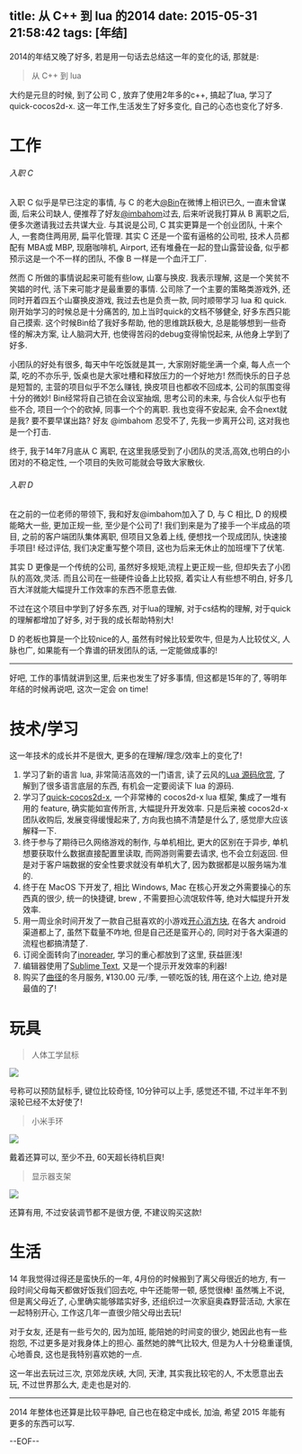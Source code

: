 title: 从 C++ 到 lua 的2014
date: 2015-05-31 21:58:42
tags: [年结]
---

2014的年结又晚了好多, 若是用一句话去总结这一年的变化的话, 那就是:

> 从 C++ 到 lua

大约是元旦的时候, 到了公司 C , 放弃了使用2年多的c++, 搞起了lua, 学习了 quick-cocos2d-x. 这一年工作,生活发生了好多变化, 自己的心态也变化了好多.

<!-- more -->

# 工作

###### 入职 C

入职 C 似乎是早已注定的事情, 与 C 的老大[@Bin][1]在微博上相识已久, 一直未曾谋面, 后来公司缺人, 便推荐了好友[@imbahom][2]过去, 后来听说我打算从 B 离职之后, 便多次邀请我过去共谋大业. 与其说是公司, C 其实更算是一个创业团队, 十来个人, 一套商住两用房, 扁平化管理. 其实 C 还是一个蛮有逼格的公司啦, 技术人员都配有 MBA或 MBP, 现磨咖啡机, Airport, 还有堆叠在一起的登山露营设备, 似乎都预示这是一个不一样的团队, 不像 B 一样是一个血汗工厂.

然而 C 所做的事情说起来可能有些low, 山寨与换皮. 我表示理解, 这是一个笑贫不笑娼的时代, 活下来可能才是最重要的事情. 公司除了一个主要的策略类游戏外, 还同时开着四五个山寨换皮游戏, 我过去也是负责一款, 同时顺带学习 lua 和 quick. 刚开始学习的时候总是十分痛苦的, 加上当时quick的文档不够健全, 好多东西只能自己摸索. 这个时候Bin给了我好多帮助, 他的思维跳跃极大, 总是能够想到一些奇怪的解决方案, 让人脑洞大开, 也使得苦闷的debug变得愉悦起来, 从他身上学到了好多.

小团队的好处有很多, 每天中午吃饭就是其一, 大家刚好能坐满一个桌, 每人点一个菜, 吃的不亦乐乎, 饭桌也是大家吐槽和释放压力的一个好地方! 然而快乐的日子总是短暂的, 主营的项目似乎不怎么赚钱, 换皮项目也都收不回成本, 公司的氛围变得十分的微妙! Bin经常将自己锁在会议室抽烟, 思考公司的未来, 与合伙人似乎也有些不合, 项目一个个的砍掉, 同事一个个的离职. 我也变得不安起来, 会不会next就是我? 要不要早谋出路? 好友 @imbahom 忍受不了, 先我一步离开公司, 这对我也是一个打击.

终于, 我于14年7月底从 C 离职, 在这里我感受到了小团队的灵活,高效,也明白的小团对的不稳定性, 一个项目的失败可能就会导致大家散伙.


###### 入职 D

在之前的一位老师的带领下, 我和好友@imbahom加入了 D, 与 C 相比, D 的规模能略大一些, 更加正规一些, 至少是个公司了! 我们到来是为了接手一个半成品的项目, 之前的客户端团队集体离职, 但项目又急着上线, 便想找一个现成团队, 快速接手项目! 经过评估, 我们决定重写整个项目, 这也为后来无休止的加班埋下了伏笔. 

其实 D 更像是一个传统的公司, 虽然好多规矩,流程上更正规一些, 但却失去了小团队的高效,灵活. 而且公司在一些硬件设备上比较抠, 着实让人有些想不明白, 好多几百大洋就能大幅提升工作效率的东西不愿意去做.

不过在这个项目中学到了好多东西, 对于lua的理解, 对于cs结构的理解, 对于quick的理解都增加了好多, 对于我的成长帮助特别大!

D 的老板也算是一个比较nice的人, 虽然有时候比较爱吹牛, 但是为人比较仗义, 人脉也广, 如果能有一个靠谱的研发团队的话, 一定能做成事的!

---

好吧, 工作的事情就讲到这里, 后来也发生了好多事情, 但这都是15年的了, 等明年年结的时候再说吧, 这次一定会 on time!

# 技术/学习

这一年技术的成长并不是很大, 更多的在理解/理念/效率上的变化了! 

1. 学习了新的语言 lua, 非常简洁高效的一门语言, 读了云风的[Lua 源码欣赏][3], 了解到了很多语言底层的东西, 有机会一定要阅读下 lua 的源码.
2. 学习了[quick-cocos2d-x][4], 一个非常棒的 cocos2d-x lua 框架, 集成了一堆有用的 feature, 确实能如宣传所言, 大幅提升开发效率. 只是后来被 cocos2d-x 团队收购后, 发展变得缓慢起来了, 方向我也搞不清楚是什么了, 感觉廖大应该解释一下.
3. 终于参与了期待已久网络游戏的制作, 与单机相比, 更大的区别在于异步, 单机想要获取什么数据直接配置里读取, 而网游则需要去请求, 也不会立刻返回. 但是对于客户端数据的安全性要求就没有单机大了, 因为数据都是以服务端为准的.
4. 终于在 MacOS 下开发了, 相比 Windows, Mac 在核心开发之外需要操心的东西真的很少, 统一的快捷键, brew , 不需要担心流氓软件等, 绝对大幅提升开发效率.
5. 用一周业余时间开发了一款自己挺喜欢的小游戏[开心消方块][7], 在各大 android 渠道都上了, 虽然下载量不咋地, 但是自己还是蛮开心的, 同时对于各大渠道的流程也都搞清楚了.
6. 订阅全面转向了[inoreader][5], 学习的重心都放到了这里, 获益匪浅!
7. 编辑器使用了[Sublime Text][6], 又是一个提示开发效率的利器!
8. 购买了[曲径][11]的冬月服务, ¥130.00 元/季, 一顿吃饭的钱, 用在这个上边, 绝对是最值的了!


# 玩具

> 人体工学鼠标

![][8]

号称可以预防鼠标手, 键位比较奇怪, 10分钟可以上手, 感觉还不错, 不过半年不到滚轮已经不太好使了!

> 小米手环

![][9]

戴着还算可以, 至少不丑, 60天超长待机巨爽!

> 显示器支架

![][10]

还算有用, 不过安装调节都不是很方便, 不建议购买这款!

# 生活

14 年我觉得过得还是蛮快乐的一年, 4月份的时候搬到了离父母很近的地方, 有一段时间父母每天都做好饭我们回去吃, 中午还能带一顿, 感觉很棒! 虽然嘴上不说, 但是离父母近了, 心里确实能够踏实好多, 还组织过一次家庭奥森野营活动, 大家在一起特别开心, 工作这几年一直很少陪父母出去玩!

对于女友, 还是有一些亏欠的, 因为加班, 能陪她的时间变的很少, 她因此也有一些抱怨, 不过更多是对我身体上的担心. 虽然她的脾气比较大, 但是为人十分稳重谨慎, 心地善良, 这也是我特别喜欢她的一点.

这一年出去玩过三次, 京郊龙庆峡, 大同, 天津, 其实我比较宅的人, 不太愿意出去玩, 不过世界那么大, 走走也是对的.

---

2014 年整体也还算是比较平静吧, 自己也在稳定中成长, 加油, 希望 2015 年能有更多的东西可以写.

--EOF--

[1]: http://weibo.com/yanbin001
[2]: http://weibo.com/imbahom
[3]: http://www.codingnow.com/temp/readinglua.pdf
[4]: https://github.com/chukong/quick-cocos2d-x
[5]: http://www.inoreader.com/
[6]: http://www.sublimetext.com/
[7]: http://www.wandoujia.com/apps/com.justbilt.colorclean
[8]: /img/QQ20150602-3.jpg
[9]: /img/QQ20150602-4.jpg
[10]: /img/QQ20150602-5.jpg
[11]: https://getqujing.com